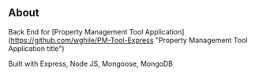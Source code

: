 ## About

Back End for [Property Management Tool Application] (https://github.com/wghile/PM-Tool-Express "Property Management Tool Application title")

Built with Express, Node JS, Mongoose, MongoDB
